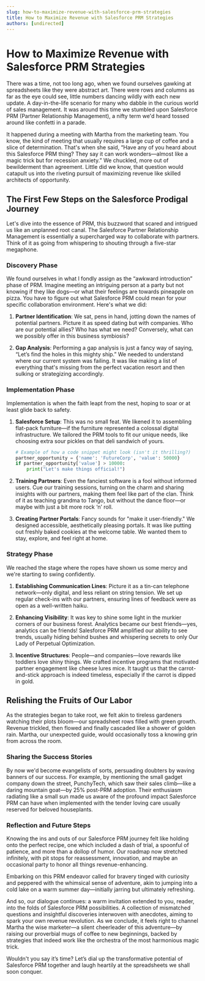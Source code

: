 ```yaml
---
slug: how-to-maximize-revenue-with-salesforce-prm-strategies
title: How to Maximize Revenue with Salesforce PRM Strategies
authors: [undirected]
---
```



# How to Maximize Revenue with Salesforce PRM Strategies

There was a time, not too long ago, when we found ourselves gawking at spreadsheets like they were abstract art. There were rows and columns as far as the eye could see, little numbers dancing wildly with each new update. A day-in-the-life scenario for many who dabble in the curious world of sales management. It was around this time we stumbled upon Salesforce PRM (Partner Relationship Management), a nifty term we'd heard tossed around like confetti in a parade.

It happened during a meeting with Martha from the marketing team. You know, the kind of meeting that usually requires a large cup of coffee and a slice of determination. That's when she said, “Have any of you heard about this Salesforce PRM thing? They say it can work wonders—almost like a magic trick but for recession anxiety.” We chuckled, more out of bewilderment than agreement. Little did we know, that question would catapult us into the riveting pursuit of maximizing revenue like skilled architects of opportunity.

## The First Few Steps on the Salesforce Prodigal Journey

Let's dive into the essence of PRM, this buzzword that scared and intrigued us like an unplanned root canal. The Salesforce Partner Relationship Management is essentially a supercharged way to collaborate with partners. Think of it as going from whispering to shouting through a five-star megaphone.

### Discovery Phase

We found ourselves in what I fondly assign as the “awkward introduction” phase of PRM. Imagine meeting an intriguing person at a party but not knowing if they like dogs—or what their feelings are towards pineapple on pizza. You have to figure out what Salesforce PRM could mean for your specific collaboration environment. Here's what we did:

1. **Partner Identification**: We sat, pens in hand, jotting down the names of potential partners. Picture it as speed dating but with companies. Who are our potential allies? Who has what we need? Conversely, what can we possibly offer in this business symbiosis?

2. **Gap Analysis**: Performing a gap analysis is just a fancy way of saying, “Let’s find the holes in this mighty ship.” We needed to understand where our current system was failing. It was like making a list of everything that's missing from the perfect vacation resort and then sulking or strategizing accordingly.

### Implementation Phase

Implementation is when the faith leapt from the nest, hoping to soar or at least glide back to safety.

1. **Salesforce Setup**: This was no small feat. We likened it to assembling flat-pack furniture—if the furniture represented a colossal digital infrastructure. We tailored the PRM tools to fit our unique needs, like choosing extra sour pickles on that deli sandwich of yours.

   ```python
   # Example of how a code snippet might look (isn't it thrilling?)
   partner_opportunity = {'name': 'FutureCorp', 'value': 50000}
   if partner_opportunity['value'] > 10000:
       print("Let's make things official!")
   ```

2. **Training Partners**: Even the fanciest software is a fool without informed users. Cue our training sessions, turning on the charm and sharing insights with our partners, making them feel like part of the clan. Think of it as teaching grandma to Tango, but without the dance floor—or maybe with just a bit more rock ‘n’ roll.

3. **Creating Partner Portals**: Fancy sounds for "make it user-friendly." We designed accessible, aesthetically pleasing portals. It was like putting out freshly baked cookies at the welcome table. We wanted them to stay, explore, and feel right at home.

### Strategy Phase

We reached the stage where the ropes have shown us some mercy and we're starting to swing confidently.

1. **Establishing Communication Lines**: Picture it as a tin-can telephone network—only digital, and less reliant on string tension. We set up regular check-ins with our partners, ensuring lines of feedback were as open as a well-written haiku.

2. **Enhancing Visibility**: It was key to shine some light in the murkier corners of our business forest. Analytics became our best friends—yes, analytics can be friends! Salesforce PRM amplified our ability to see trends, usually hiding behind bushes and whispering secrets to only Our Lady of Perpetual Optimization.

3. **Incentive Structures**: People—and companies—love rewards like toddlers love shiny things. We crafted incentive programs that motivated partner engagement like cheese lures mice. It taught us that the carrot-and-stick approach is indeed timeless, especially if the carrot is dipped in gold.

## Relishing the Fruits of Our Labor

As the strategies began to take root, we felt akin to tireless gardeners watching their plots bloom—our spreadsheet rows filled with green growth. Revenue trickled, then flowed and finally cascaded like a shower of golden rain. Martha, our unexpected guide, would occasionally toss a knowing grin from across the room.

### Sharing the Success Stories

By now we'd become evangelists of sorts, persuading doubters by waving banners of our success. For example, by mentioning the small gadget company down the street, PunchyTech, which saw their sales climb—like a daring mountain goat—by 25% post-PRM adoption. Their enthusiasm radiating like a small sun made us aware of the profound impact Salesforce PRM can have when implemented with the tender loving care usually reserved for beloved houseplants.

### Reflection and Future Steps

Knowing the ins and outs of our Salesforce PRM journey felt like holding onto the perfect recipe, one which included a dash of trial, a spoonful of patience, and more than a dollop of humor. Our roadmap now stretched infinitely, with pit stops for reassessment, innovation, and maybe an occasional party to honor all things revenue-enhancing.

Embarking on this PRM endeavor called for bravery tinged with curiosity and peppered with the whimsical sense of adventure, akin to jumping into a cold lake on a warm summer day—initially jarring but ultimately refreshing.

And so, our dialogue continues: a warm invitation extended to you, reader, into the folds of Salesforce PRM possibilities. A collection of mismatched questions and insightful discoveries interwoven with anecdotes, aiming to spark your own revenue revolution. As we conclude, it feels right to channel Martha the wise marketer—a silent cheerleader of this adventure—by raising our proverbial mugs of coffee to new beginnings, backed by strategies that indeed work like the orchestra of the most harmonious magic trick.

Wouldn't you say it’s time? Let’s dial up the transformative potential of Salesforce PRM together and laugh heartily at the spreadsheets we shall soon conquer.